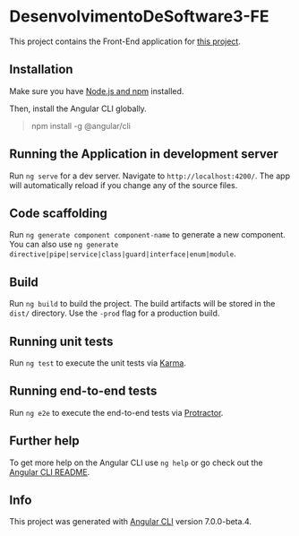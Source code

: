 # DesenvolvimentoDeSoftware3-FE
This project contains the Front-End application for [this project](https://github.com/romeukjr/DesenvolvimentoDeSoftware3).

## Installation

Make sure you have [Node.js and npm](https://nodejs.org/en/download/) installed.

Then, install the Angular CLI globally.

> npm install -g @angular/cli

## Running the Application in development server

Run `ng serve` for a dev server. Navigate to `http://localhost:4200/`. The app will automatically reload if you change any of the source files.

## Code scaffolding

Run `ng generate component component-name` to generate a new component. You can also use `ng generate directive|pipe|service|class|guard|interface|enum|module`.

## Build

Run `ng build` to build the project. The build artifacts will be stored in the `dist/` directory. Use the `-prod` flag for a production build.

## Running unit tests

Run `ng test` to execute the unit tests via [Karma](https://karma-runner.github.io).

## Running end-to-end tests

Run `ng e2e` to execute the end-to-end tests via [Protractor](http://www.protractortest.org/).

## Further help

To get more help on the Angular CLI use `ng help` or go check out the [Angular CLI README](https://github.com/angular/angular-cli/blob/master/README.md).

## Info

This project was generated with [Angular CLI](https://github.com/angular/angular-cli) version 7.0.0-beta.4.
